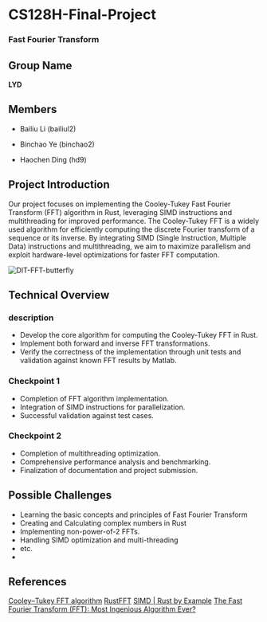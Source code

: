 # CS128H-Final-Project

### **Fast Fourier Transform**



## Group Name

**LYD**



## Members

- Bailiu Li (bailiul2)

- Binchao Ye (binchao2)

- Haochen Ding (hd9)

  

## Project Introduction

Our project focuses on implementing the Cooley-Tukey Fast Fourier Transform (FFT) algorithm in Rust, leveraging SIMD instructions and multithreading for improved performance. The Cooley-Tukey FFT is a widely used algorithm for efficiently computing the discrete Fourier transform of a sequence or its inverse. By integrating SIMD (Single Instruction, Multiple Data) instructions and multithreading, we aim to maximize parallelism and exploit hardware-level optimizations for faster FFT computation.

![DIT-FFT-butterfly](https://upload.wikimedia.org/wikipedia/commons/thumb/7/78/DIT-FFT-butterfly.svg/1920px-DIT-FFT-butterfly.svg.png)



## Technical Overview

### description

- Develop the core algorithm for computing the Cooley-Tukey FFT in Rust.
- Implement both forward and inverse FFT transformations.
- Verify the correctness of the implementation through unit tests and validation against known FFT results by Matlab.


### **Checkpoint 1** 

- Completion of FFT algorithm implementation.
- Integration of SIMD instructions for parallelization.
- Successful validation against test cases.

### Checkpoint 2 

- Completion of multithreading optimization.
- Comprehensive performance analysis and benchmarking.
- Finalization of documentation and project submission.

## Possible Challenges

- Learning the basic concepts and principles of Fast Fourier Transform
- Creating and Calculating complex numbers in Rust
- Implementing non-power-of-2 FFTs. 
- Handling SIMD optimization and multi-threading
- etc.
- 

## References
[Cooley–Tukey FFT algorithm](https://en.wikipedia.org/wiki/Cooley%E2%80%93Tukey_FFT_algorithm)
[RustFFT](https://docs.rs/rustfft/latest/rustfft/)
[SIMD | Rust by Example](https://www.cs.brandeis.edu/~cs146a/rust/rustbyexample-02-21-2015/simd.html)
[The Fast Fourier Transform (FFT): Most Ingenious Algorithm Ever?](https://www.youtube.com/watch?v=h7apO7q16V0)


